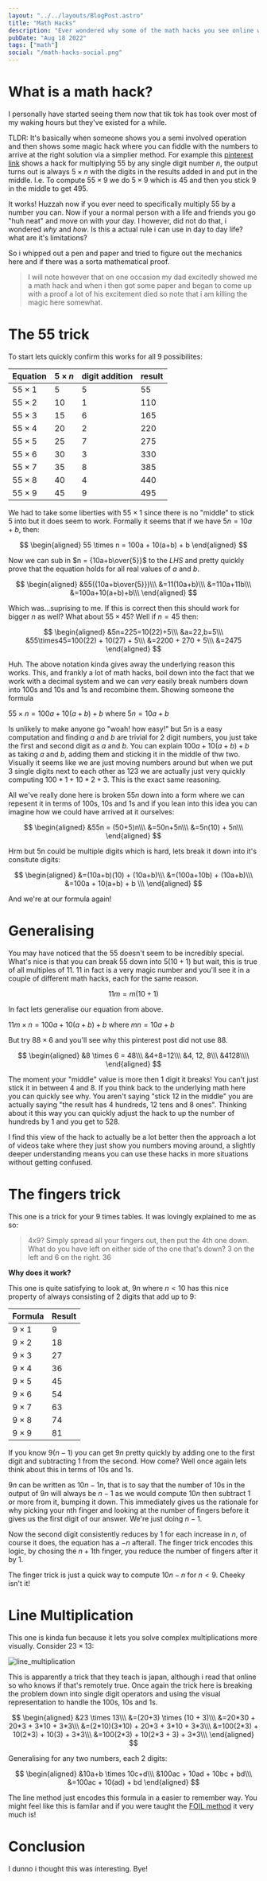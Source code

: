 ```yaml
---
layout: "../../layouts/BlogPost.astro"
title: "Math Hacks"
description: "Ever wondered why some of the math hacks you see online work? no? oh."
pubDate: "Aug 18 2022"
tags: ["math"]
social: "/math-hacks-social.png"
---
```


# What is a math hack?

I personally have started seeing them now that tik tok has took over most of my
waking hours but they've existed for a while.

TLDR: It's basically when someone shows you a semi involved operation
and then shows some magic hack where you can fiddle with the numbers to arrive
at the right solution via a simplier method. For example this [pinterest link](https://www.pinterest.com.au/pin/645422190363791447/?mt=login) shows a hack for multiplying $55$ by any single
digit number $n$, the output turns out is always $5 \times n$ with the digits in
the results added in and put in the middle. I.e. To compute $55 \times 9$ we do
$5 \times 9$ which is $45$ and then you stick $9$ in the middle to get $495$.

It works! Huzzah now if you ever need to specifically multiply 55 by a number you
can. Now if your a normal person with a life and friends you go "huh neat" and
move on with your day. I however, did not do that, i wondered _why_ and _how_.
Is this a actual rule i can use in day to day life? what are it's limitations?

So i whipped out a pen and paper and tried to figure out the mechanics here and
if there was a sorta mathematical proof.

> I will note however that on one occasion my dad excitedly showed me a math hack
> and when i then got some paper and began to come up with a proof a lot of his
> excitement died so note that i am killing the magic here somewhat.

# The 55 trick

To start lets quickly confirm this works for all 9 possibilites:

| Equation    | $5 \times n$ | digit addition | result |
| ----------- | ------------ | -------------- | ------ |
| $55\times1$ | 5            | 5              | 55     |
| $55\times2$ | 10           | 1              | 110    |
| $55\times3$ | 15           | 6              | 165    |
| $55\times4$ | 20           | 2              | 220    |
| $55\times5$ | 25           | 7              | 275    |
| $55\times6$ | 30           | 3              | 330    |
| $55\times7$ | 35           | 8              | 385    |
| $55\times8$ | 40           | 4              | 440    |
| $55\times9$ | 45           | 9              | 495    |

We had to take some liberties with $55\times1$ since there is no "middle" to
stick 5 into but it does seem to work. Formally it seems that if we have
$5n = 10a + b$, then:

$$
\begin{aligned}
55 \times n = 100a + 10(a+b) + b
\end{aligned}
$$

Now we can sub in $n = {10a+b\over{5}}$ to the $LHS$ and pretty quickly prove that
the equation holds for all real values of $a$ and $b$.

$$
\begin{aligned}
&55({10a+b\over{5}})\\\
&=11(10a+b)\\\
&=110a+11b\\\
&=100a+10(a+b)+b\\\
\end{aligned}
$$

Which was...suprising to me. If this is correct then this should work for bigger
$n$ as well? What about $55\times45$? Well if $n=45$ then:

$$
\begin{aligned}
&5n=225=10(22)+5\\\
&a=22,b=5\\\
&55\times45=100(22) + 10(27) + 5\\\
&=2200 + 270 + 5\\\
&=2475
\end{aligned}
$$

Huh. The above notation kinda gives away the underlying reason this works. This,
and frankly a lot of math hacks, boil down into the fact that we work with a
decimal system and we can _very_ easily break numbers down into 100s and 10s and
1s and recombine them. Showing someone the formula

$55 \times n = 100a + 10(a+b) + b$ where $5n=10a+b$

Is unlikely to make anyone go "woah! how easy!" but $5n$ is a easy computation
and finding $a$ and $b$ are trivial for 2 digit numbers, you just take the
first and second digit as $a$ and $b$. You can explain $100a + 10(a+b) + b$
as taking $a$ and $b$, adding them and sticking it in the
middle of thw two. Visually it seems like we are just moving numbers around but
when we put 3 single digits next to each other as $123$ we are actually just
very quickly computing $100*1+10*2+3$. This is the exact same reasoning.

All we've really done here is broken $55n$ down into a form where we can
repesent it in terms of 100s, 10s and 1s and if you lean into this idea you
can imagine how we could have arrived at it ourselves:

$$
\begin{aligned}
&55n = (50+5)n\\\
&=50n+5n\\\
&=5n(10) + 5n\\\
\end{aligned}
$$

Hrm but 5n could be multiple digits which is hard, lets break it down into
it's consitute digits:

$$
\begin{aligned}
&=(10a+b)(10) + (10a+b)\\\
&=(100a+10b) + (10a+b)\\\
&=100a + 10(a+b) + b \\\
\end{aligned}
$$

And we're at our formula again!

# Generalising

You may have noticed that the $55$ doesn't seem to be incredibly special.
What's nice is that you can break 55 down into $5(10+1)$ but wait, this is true
of all multiples of $11$. $11$ in fact is a very magic number and you'll see
it in a couple of different math hacks, each for the same reason.

$$
11m = m(10+1)
$$

In fact lets generalise our equation from above.

$11m \times n = 100a + 10(a+b) + b$ where $mn=10a+b$

But try $88 \times 6$ and you'll see why this pinterest post did not use 88.

$$
\begin{aligned}
&8 \times 6 = 48\\\
&4+8=12\\\
&4, 12, 8\\\
&4128\\\\
\end{aligned}
$$

The moment your "middle" value is more then 1 digit it breaks! You can't
just stick it in between $4$ and $8$. If you think back to the underlying math
here you can quickly see why. You aren't saying "stick 12 in the middle" you
are actually saying "the result has 4 hundreds, 12 tens and 8 ones". Thinking
about it this way you can quickly adjust the hack to up the number of hundreds
by 1 and you get to $528$.

I find this view of the hack to actually be a lot better then the approach a lot
of videos take where they just show you numbers moving around, a slightly deeper
understanding means you can use these hacks in more situations without getting
confused.

# The fingers trick

This one is a trick for your 9 times tables. It was lovingly explained to
me as so:

> 4x9? Simply spread all your fingers out, then put the 4th one down. What do
> you have left on either side of the one that's down? 3 on the left and 6 on
> the right. 36

**Why does it work?**

This one is quite satisfying to look at, $9n$ where $n<10$ has this nice
property of always consisting of 2 digits that add up to $9$:

| Formula    | Result |
| ---------- | ------ |
| $9\times1$ | 9      |
| $9\times2$ | 18     |
| $9\times3$ | 27     |
| $9\times4$ | 36     |
| $9\times5$ | 45     |
| $9\times6$ | 54     |
| $9\times7$ | 63     |
| $9\times8$ | 74     |
| $9\times9$ | 81     |

If you know $9(n-1)$ you can get $9n$ pretty quickly by adding one to the first
digit and subtracting 1 from the second. How come? Well once again lets think
about this in terms of 10s and 1s.

$9n$ can be written as $10n-1n$, that is to say that the number of 10s in the
output of $9n$ will always be $n-1$ as we would compute $10n$ then subtract 1 or
more from it, bumping it down. This immediately gives us the rationale for why
picking your nth finger and looking at the number of fingers before it gives
us the first digit of our answer. We're just doing $n-1$.

Now the second digit consistently reduces by 1 for each increase in $n$, of
course it does, the equation has a $-n$ afterall. The finger trick encodes this
logic, by chosing the $n+1$th finger, you reduce the number of fingers after it
by 1.

The finger trick is just a quick way to compute $10n-n$ for $n<9$. Cheeky isn't
it!

# Line Multiplication

This one is kinda fun because it lets you solve complex multiplications more
visually. Consider $23 \times 13$:

![line_multiplication](https://rumorscity.com/wp-content/uploads/2014/11/Useful-Math-Hacks-That-You-Didnt-Learn-In-School-08.png)

This is apparently a trick that they teach is japan, although i read that
online so who knows if that's remotely true. Once again the trick here is
breaking the problem down into single digit operators and using the visual
representation to handle the 100s, 10s and 1s.

$$
\begin{aligned}
&23 \times 13\\\
&=(20+3) \times (10 + 3)\\\
&=20*30 + 20*3 + 3*10 + 3*3\\\
&=(2*10)(3*10) + 20*3 + 3*10 + 3*3\\\
&=100(2*3) + 10(2*3) + 10(3) + 3*3\\\
&=100(2*3) + 10(2*3 + 3) + 3*3\\\
\end{aligned}
$$

Generalising for any two numbers, each 2 digits:

$$
\begin{aligned}
&10a+b \times 10c+d\\\
&100ac + 10ad + 10bc + bd\\\
&=100ac + 10(ad) + bd
\end{aligned}
$$

The line method just encodes this formula in a easier to remember way. You might
feel like this is familar and if you were taught the
[FOIL method](https://en.wikipedia.org/wiki/FOIL_method) it very much is!

# Conclusion

I dunno i thought this was interesting. Bye!

